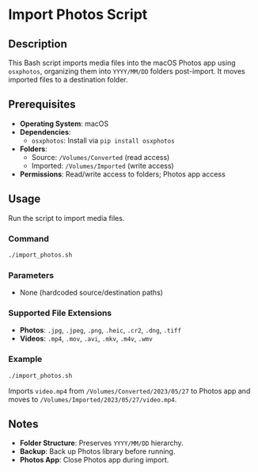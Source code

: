 # Import Photos Script

## Description
This Bash script imports media files into the macOS Photos app using `osxphotos`, organizing them into `YYYY/MM/DD` folders post-import. It moves imported files to a destination folder.

## Prerequisites
- **Operating System**: macOS
- **Dependencies**:
  - `osxphotos`: Install via `pip install osxphotos`
- **Folders**:
  - Source: `/Volumes/Converted` (read access)
  - Imported: `/Volumes/Imported` (write access)
- **Permissions**: Read/write access to folders; Photos app access

## Usage
Run the script to import media files.

### Command
```bash
./import_photos.sh
```

### Parameters
- None (hardcoded source/destination paths)

### Supported File Extensions
- **Photos**: `.jpg`, `.jpeg`, `.png`, `.heic`, `.cr2`, `.dng`, `.tiff`
- **Videos**: `.mp4`, `.mov`, `.avi`, `.mkv`, `.m4v`, `.wmv`

### Example
```bash
./import_photos.sh
```
Imports `video.mp4` from `/Volumes/Converted/2023/05/27` to Photos app and moves to `/Volumes/Imported/2023/05/27/video.mp4`.

## Notes
- **Folder Structure**: Preserves `YYYY/MM/DD` hierarchy.
- **Backup**: Back up Photos library before running.
- **Photos App**: Close Photos app during import.